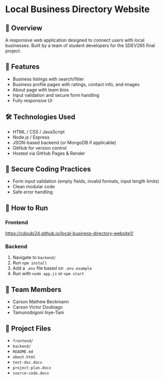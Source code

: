 # Local Business Directory Website

## 📌 Overview
A responsive web application designed to connect users with local businesses. Built by a team of student developers for the SDEV265 final project.

## 🚀 Features
- Business listings with search/filter
- Business profile pages with ratings, contact info, and images
- About page with team bios
- Input validation and secure form handling
- Fully responsive UI

## 🛠 Technologies Used
- HTML / CSS / JavaScript
- Node.js / Express
- JSON-based backend (or MongoDB if applicable)
- GitHub for version control
- Hosted via GitHub Pages & Render

## 🔐 Secure Coding Practices
- Form input validation (empty fields, invalid formats, input length limits)
- Clean modular code
- Safe error handling

## 🧪 How to Run
### Frontend
https://cdoubi24.github.io/local-business-directory-website1/

### Backend
1. Navigate to `backend/`
2. Run `npm install`
3. Add a `.env` file based on `.env.example`
4. Run with `node app.js` or `npm start`

## 👥 Team Members
- Carson Mathew Beckmann
- Carson Victor Doubiago
- Tamunoibigoni Inye-Tam

## 📂 Project Files
- `frontend/`
- `backend/`
- `README.md`
- `about.html`
- `test-doc.docx`
- `project-plan.docx`
- `source-code.docx`
